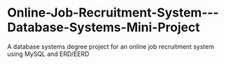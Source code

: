 # Online-Job-Recruitment-System---Database-Systems-Mini-Project
A database systems degree project for an online job recruitment system using MySQL and ERD/EERD
